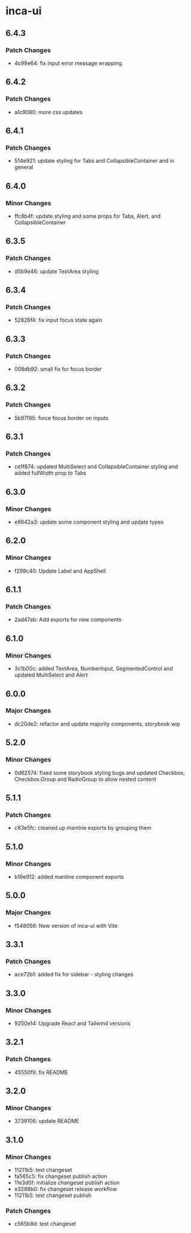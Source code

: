 # inca-ui

## 6.4.3

### Patch Changes

-   4c98e64: fix input error message wrapping

## 6.4.2

### Patch Changes

-   a1c9080: more css updates

## 6.4.1

### Patch Changes

-   514e921: update styling for Tabs and CollapsibleContainer and in general

## 6.4.0

### Minor Changes

-   ffc8b4f: update styling and some props for Tabs, Alert, and CollapsibleContainer

## 6.3.5

### Patch Changes

-   d5b9e46: update TextArea styling

## 6.3.4

### Patch Changes

-   52826f4: fix input focus state again

## 6.3.3

### Patch Changes

-   008db92: small fix for focus border

## 6.3.2

### Patch Changes

-   5b97f85: force focus border on inputs

## 6.3.1

### Patch Changes

-   ce1f874: updated MultiSelect and CollapsibleContainer styling and added fullWidth prop to Tabs

## 6.3.0

### Minor Changes

-   e6642a3: update some component styling and update types

## 6.2.0

### Minor Changes

-   f298c40: Update Label and AppShell

## 6.1.1

### Patch Changes

-   2ad47ab: Add exports for new components

## 6.1.0

### Minor Changes

-   3c1b00c: added TextArea, NumberInput, SegmentedControl and updated MultiSelect and Alert

## 6.0.0

### Major Changes

-   dc20de2: refactor and update majority components, storybook wip

## 5.2.0

### Minor Changes

-   0d82574: fixed some storybook styling bugs and updated Checkbox, Checkbox.Group and RadioGroup to allow nested content

## 5.1.1

### Patch Changes

-   c83e5fc: cleaned up mantine exports by grouping them

## 5.1.0

### Minor Changes

-   b19e912: added mantine component exports

## 5.0.0

### Major Changes

-   f548056: New version of inca-ui with Vite

## 3.3.1

### Patch Changes

-   ace72b1: added fix for sidebar - styling changes

## 3.3.0

### Minor Changes

-   9250e14: Upgrade React and Tailwind versions

## 3.2.1

### Patch Changes

-   45550f9: fix README

## 3.2.0

### Minor Changes

-   3739106: update README

## 3.1.0

### Minor Changes

-   11211b5: test changeset
-   fa565c5: fix changeset publish action
-   11e3d0f: initialize changeset publish action
-   e3288b0: fix changeset release workflow
-   11211b5: test changeset publish

### Patch Changes

-   c565b8d: test changeset
